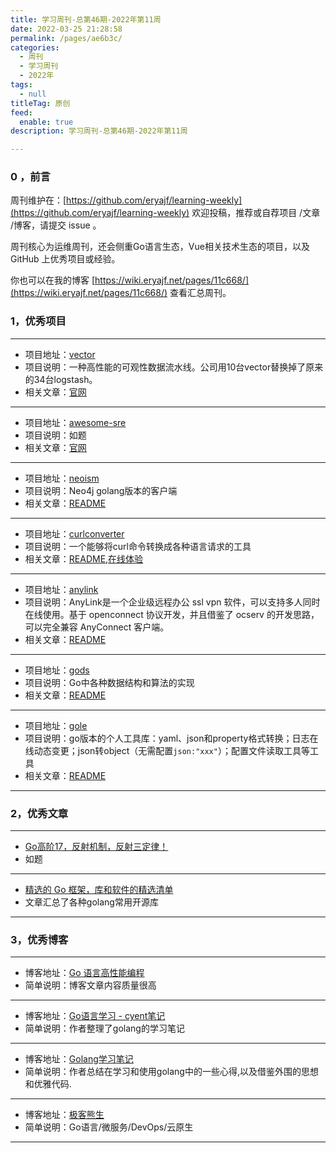 ```yaml
---
title: 学习周刊-总第46期-2022年第11周
date: 2022-03-25 21:28:58
permalink: /pages/ae6b3c/
categories:
  - 周刊
  - 学习周刊
  - 2022年
tags:
  - null
titleTag: 原创
feed:
  enable: true
description: 学习周刊-总第46期-2022年第11周

---
```


### 0 ，前言

周刊维护在：[https://github.com/eryajf/learning-weekly](https://github.com/eryajf/learning-weekly)  欢迎投稿，推荐或自荐项目 /文章 /博客，请提交 issue 。

周刊核心为运维周刊，还会侧重Go语言生态，Vue相关技术生态的项目，以及 GitHub 上优秀项目或经验。

你也可以在我的博客 [https://wiki.eryajf.net/pages/11c668/](https://wiki.eryajf.net/pages/11c668/) 查看汇总周刊。

### 1，优秀项目

---
- 项目地址：[vector](https://github.com/vectordotdev/vector)
- 项目说明：一种高性能的可观性数据流水线。公司用10台vector替换掉了原来的34台logstash。
- 相关文章：[官网](https://vector.dev/)
---
- 项目地址：[awesome-sre](https://github.com/dastergon/awesome-sre)
- 项目说明：如题
- 相关文章：[官网](https://sre.xyz/)
---
- 项目地址：[neoism](https://github.com/jmcvetta/neoism)
- 项目说明：Neo4j golang版本的客户端
- 相关文章：[README](https://github.com/jmcvetta/neoism#readme)
---
- 项目地址：[curlconverter](https://github.com/curlconverter/curlconverter)
- 项目说明：一个能够将curl命令转换成各种语言请求的工具
- 相关文章：[README](https://github.com/curlconverter/curlconverter#readme),[在线体验](https://curlconverter.com/)
---
- 项目地址：[anylink](https://github.com/bjdgyc/anylink)
- 项目说明：AnyLink是一个企业级远程办公 ssl vpn 软件，可以支持多人同时在线使用。基于 openconnect 协议开发，并且借鉴了 ocserv 的开发思路，可以完全兼容 AnyConnect 客户端。
- 相关文章：[README](https://github.com/bjdgyc/anylink#readme)
---
- 项目地址：[gods](https://github.com/emirpasic/gods)
- 项目说明：Go中各种数据结构和算法的实现
- 相关文章：[README](https://github.com/emirpasic/gods#readme)
---
- 项目地址：[gole](https://github.com/simonalong/gole)
- 项目说明：go版本的个人工具库：yaml、json和property格式转换；日志在线动态变更；json转object（无需配置`json:"xxx"`）；配置文件读取工具等工具
- 相关文章：[README](https://github.com/simonalong/gole#readme)
---

### 2，优秀文章

---
- [Go高阶17，反射机制，反射三定律！](https://www.shouxicto.com/article/2205.html)
- 如题
---
- [精选的 Go 框架，库和软件的精选清单](https://learnku.com/articles/41230#b90146)
- 文章汇总了各种golang常用开源库
---

### 3，优秀博客

---
- 博客地址：[Go 语言高性能编程](https://geektutu.com/post/high-performance-go.html)
- 简单说明：博客文章内容质量很高
---
- 博客地址：[Go语言学习 - cyent笔记](https://cyent.github.io/golang/)
- 简单说明：作者整理了golang的学习笔记
---
- 博客地址：[Golang学习笔记](https://lemotu.com/)
- 简单说明：作者总结在学习和使用golang中的一些心得,以及借鉴外围的思想和优雅代码.
---
- 博客地址：[极客熊生](https://www.kevinwu0904.top/)
- 简单说明：Go语言/微服务/DevOps/云原生
---